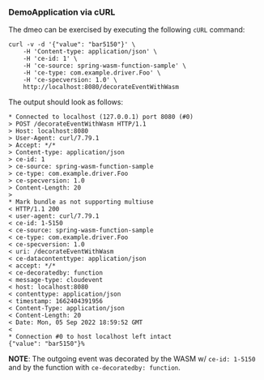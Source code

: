### DemoApplication via cURL

The dmeo can be exercised by executing the following `cURL` command:
```shell
curl -v -d '{"value": "bar5150"}' \
    -H 'Content-type: application/json' \
    -H 'ce-id: 1' \
    -H 'ce-source: spring-wasm-function-sample' \
    -H 'ce-type: com.example.driver.Foo' \
    -H 'ce-specversion: 1.0' \
    http://localhost:8080/decorateEventWithWasm
```
The output should look as follows:
```shell
* Connected to localhost (127.0.0.1) port 8080 (#0)
> POST /decorateEventWithWasm HTTP/1.1
> Host: localhost:8080
> User-Agent: curl/7.79.1
> Accept: */*
> Content-type: application/json
> ce-id: 1
> ce-source: spring-wasm-function-sample
> ce-type: com.example.driver.Foo
> ce-specversion: 1.0
> Content-Length: 20
>
* Mark bundle as not supporting multiuse
< HTTP/1.1 200
< user-agent: curl/7.79.1
< ce-id: 1-5150
< ce-source: spring-wasm-function-sample
< ce-type: com.example.driver.Foo
< ce-specversion: 1.0
< uri: /decorateEventWithWasm
< ce-datacontenttype: application/json
< accept: */*
< ce-decoratedby: function
< message-type: cloudevent
< host: localhost:8080
< contenttype: application/json
< timestamp: 1662404391956
< Content-Type: application/json
< Content-Length: 20
< Date: Mon, 05 Sep 2022 18:59:52 GMT
<
* Connection #0 to host localhost left intact
{"value": "bar5150"}%
```

**NOTE**: The outgoing event was decorated by the WASM w/ `ce-id: 1-5150` and by the function with `ce-decoratedby: function`. 
